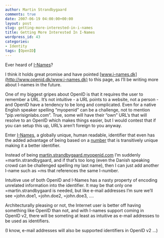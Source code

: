 ```yaml
---
author: Martin Strandbygaard
comments: true
date: 2007-06-19 04:00:00+00:00
layout: post
slug: getting-more-interested-in-i-names
title: Getting More Interested In I-Names
wordpress_id: 43
categories:
- Identity
tags: [OpenID]
---
```


Ever heard of [I-Names](http://i-names.net/)?

I think it holds great promise and have pointed [www.i-names.dk](http://www.openid.dk/www.i-names.dk) to this page, as I’ll be writing more about I-names in the future.

One of my biggest gripes about OpenID is that it requires the user to remember a URL. It’s not intuitive - a URL points to a website, not a person - and OpenID have a tendency to be long and complicated. Even for a native English speaker spelling “myopenid” can be a challenge, not to mention “pip.verisignlabs.com”. True, some will have their “own” URL’s that will resolve to an OpenID which makes things easier, but I would contest that if you can setup this up, URL’s aren’t foreign to you anyway.

Enter [I-Names](http://i-names.net/), a globally unique, human readable, identifier that even has the added advantage of being based on a [number](http://en.wikipedia.org/wiki/I-number) that is transitively unique making it a better identifier.

Instead of being [martin.strandbygaard.myopenid.com](http://martin.strandbygaard.myopenid.com/) I’m suddenly =martin.strandbygaard, and if that’s too long (even the Danish speaking crowd can be challenged spelling my last name), then I can just add another I-name such as =ms that references the same I-number.

Intuitive use of both OpenID and I-Names has a nasty property of encoding unrelated information into the identifier. It may be that only one =martin.strandbygaard is needed, but like e-mail addresses I’m sure we’ll see =john.doe1, =john.doe2, =john.doe3, ….

Architecturally pleasing or not, the Internet user is better off having something like OpenID than not, and with I-names support coming in OpenID v2, there will be someting at least as intuitive as e-mail addresses to be used as identifiers.

(I know, e-mail addresses will also be supported identifiers in OpenID v2 …)
